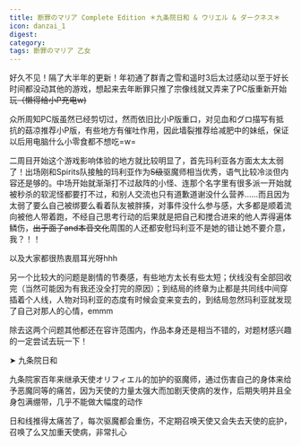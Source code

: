 ```yaml
---
title: 断罪のマリア Complete Edition ＊九条院日和 & ウリエル & ダークネス＊
icon: danzai_1
digest: 
category: 
tags: 断罪のマリア 乙女
---
```


好久不见！隔了大半年的更新！年初通了群青之雪和遥时3后太过感动以至于好长时间都没动其他的游戏，想起来去年断罪只推了宗像线就又弄来了PC版重新开始玩~~（懒得给小P充电w)~~

众所周知PC版虽然已经剪切过，然而依旧比小P版重口，对见血和グロ描写有抵抗的菇凉推荐小P版，有些地方有催吐作用，因此墙裂推荐给减肥中的妹纸，保证以后用电脑什么小零食都不想吃=w=

二周目开始这个游戏影响体验的地方就比较明显了，首先玛利亚各方面太太太弱了！出场刚和Spirits队接触的玛利亚作为~~S级~~驱魔师相当优秀，语气比较冷淡但内容还是够的。中场开始就渐渐打不过敌阵的小怪、连那个名字里有很多派一开始就被秒杀的软泥怪都要打不过，和别人交流也只有道歉道谢没什么营养……而且因为太弱了要么自己被绑要么看着队友被胖揍，对事件没什么参与感，大多都是顺着流向被他人带着跑，不经自己思考行动的后果就是把自己和搅合进来的他人弄得遍体鳞伤，~~出于面子and本音文化~~周围的人还都安慰玛利亚不是她的错让她不要介意，我？！！

以及大家都很热衷扇耳光呀hhh

另一个比较大的问题是剧情的节奏感，有些地方太长有些太短；伏线没有全部回收完（当然可能因为有我还没全打完的原因）；到结局的终章为止都是共同线中间穿插着个人线，人物对玛利亚的态度有时候会变来变去的，到结局忽然玛利亚就发现了自己对那人的心情，emmm

除去这两个问题其他都还在容许范围内，作品本身还是相当不错的，对题材感兴趣的一定尝试去玩一下！

➤ 九条院日和

九条院家百年来继承天使オリフィエル的加护的驱魔师，通过伤害自己的身体来给予恶魔同等的痛苦，因为天使的力量太强大而加剧天使病的发作，后期失明并且全身包满绷带，几乎不能做大幅度的动作

日和线推得太痛苦了，每次驱魔都会重伤，不定期召唤天使又会失去天使的庇护，召唤了么又加重天使病，非常扎心

